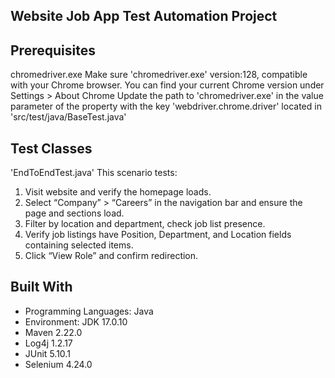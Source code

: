 ## Website Job App Test Automation Project


## Prerequisites
chromedriver.exe
Make sure 'chromedriver.exe' version:128, compatible with your Chrome browser.
You can find your current Chrome version under Settings > About Chrome
Update the path to 'chromedriver.exe' in the value parameter of the property with the key 'webdriver.chrome.driver' located in 'src/test/java/BaseTest.java'

## Test Classes
'EndToEndTest.java'
This scenario tests:
1. Visit website and verify the homepage loads.
2. Select “Company” > “Careers” in the navigation bar and ensure the page and sections load.
3. Filter by location and department, check job list presence.
4. Verify job listings have Position, Department, and Location fields containing selected items. 
5. Click “View Role” and confirm redirection.

## Built With
* Programming Languages: Java
* Environment: JDK 17.0.10
* Maven 2.22.0
* Log4j 1.2.17
* JUnit 5.10.1
* Selenium 4.24.0
